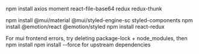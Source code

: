 npm install axios moment react-file-base64 redux redux-thunk

npm install @mui/material @mui/styled-engine-sc styled-components
npm install @emotion/react @emotion/styled
npm install react-redux

For mui frontend errors, try deleting package-lock + node_modules, then npm install
npm install --force for upstream dependencies